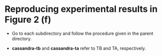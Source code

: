 # Reproducing experimental results in Figure 2 (f)

- Go to each subdirectory and follow the procedure given in the parent directory.

- **cassandra-tb** and **cassandra-ta** refer to TB and TA, respectively.